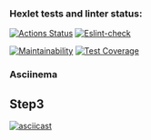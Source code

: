 ### Hexlet tests and linter status:
[![Actions Status](https://github.com/Pavelvl21/frontend-project-lvl2/workflows/hexlet-check/badge.svg)](https://github.com/Pavelvl21/frontend-project-lvl2/actions)
[![Eslint-check](https://github.com/Pavelvl21/frontend-project-lvl2/actions/workflows/eslint-check.yml/badge.svg)](https://github.com/Pavelvl21/frontend-project-lvl2/actions/workflows/eslint-check.yml)
  
[![Maintainability](https://api.codeclimate.com/v1/badges/d5e094edd4f750318532/maintainability)](https://codeclimate.com/github/Pavelvl21/frontend-project-lvl2/maintainability)
[![Test Coverage](https://api.codeclimate.com/v1/badges/d5e094edd4f750318532/test_coverage)](https://codeclimate.com/github/Pavelvl21/frontend-project-lvl2/test_coverage)

### Asciinema

Step3
---
[![asciicast](https://asciinema.org/a/I9wS7ONu87cD0DwusZ21hB4OU.svg)](https://asciinema.org/a/I9wS7ONu87cD0DwusZ21hB4OU)
